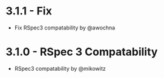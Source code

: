 # 3.1.1 - Fix

  - Fix RSpec3 compatability by @awochna

# 3.1.0 - RSpec 3 Compatability

  - RSpec3 compatability by @mikowitz

